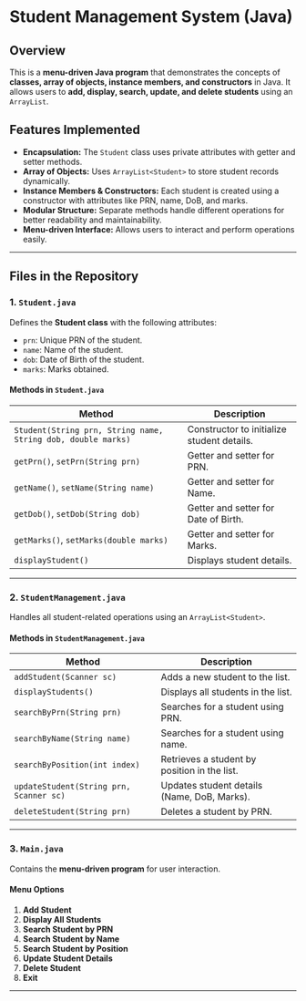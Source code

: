 
# Student Management System (Java)

## Overview
This is a **menu-driven Java program** that demonstrates the concepts of **classes, array of objects, instance members, and constructors** in Java. It allows users to **add, display, search, update, and delete students** using an `ArrayList`. 

## Features Implemented
- **Encapsulation:** The `Student` class uses private attributes with getter and setter methods.
- **Array of Objects:** Uses `ArrayList<Student>` to store student records dynamically.
- **Instance Members & Constructors:** Each student is created using a constructor with attributes like PRN, name, DoB, and marks.
- **Modular Structure:** Separate methods handle different operations for better readability and maintainability.
- **Menu-driven Interface:** Allows users to interact and perform operations easily.

---

## Files in the Repository
### 1. `Student.java`
Defines the **Student class** with the following attributes:
- `prn`: Unique PRN of the student.
- `name`: Name of the student.
- `dob`: Date of Birth of the student.
- `marks`: Marks obtained.

#### Methods in `Student.java`
| Method | Description |
|--------|------------|
| `Student(String prn, String name, String dob, double marks)` | Constructor to initialize student details. |
| `getPrn()`, `setPrn(String prn)` | Getter and setter for PRN. |
| `getName()`, `setName(String name)` | Getter and setter for Name. |
| `getDob()`, `setDob(String dob)` | Getter and setter for Date of Birth. |
| `getMarks()`, `setMarks(double marks)` | Getter and setter for Marks. |
| `displayStudent()` | Displays student details. |

---

### 2. `StudentManagement.java`
Handles all student-related operations using an `ArrayList<Student>`. 

#### Methods in `StudentManagement.java`
| Method | Description |
|--------|------------|
| `addStudent(Scanner sc)` | Adds a new student to the list. |
| `displayStudents()` | Displays all students in the list. |
| `searchByPrn(String prn)` | Searches for a student using PRN. |
| `searchByName(String name)` | Searches for a student using name. |
| `searchByPosition(int index)` | Retrieves a student by position in the list. |
| `updateStudent(String prn, Scanner sc)` | Updates student details (Name, DoB, Marks). |
| `deleteStudent(String prn)` | Deletes a student by PRN. |

---

### 3. `Main.java`
Contains the **menu-driven program** for user interaction.

#### Menu Options
1. **Add Student**
2. **Display All Students**
3. **Search Student by PRN**
4. **Search Student by Name**
5. **Search Student by Position**
6. **Update Student Details**
7. **Delete Student**
8. **Exit**

---

